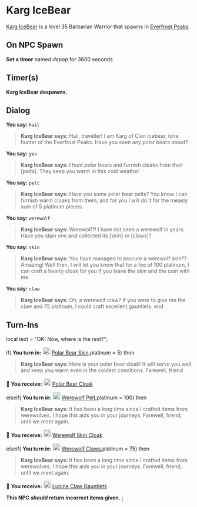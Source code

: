 # Karg IceBear



[Karg IceBear](/npc/30100) is a level 35 Barbarian Warrior that spawns in [Everfrost Peaks](/zone/30).



## On NPC Spawn

 **Set a timer** named *depop* for 3600 seconds


## Timer(s)

**Karg IceBear despawns.**


## Dialog

**You say:** `hail`



>**Karg IceBear says:** Hail, traveller! I am Karg of Clan Icebear, lone hunter of the Everfrost Peaks. Have you seen any polar bears about?

**You say:** `yes`



>**Karg IceBear says:** I hunt polar bears and furnish cloaks from their [pelts]. They keep you warm in this cold weather.

**You say:** `pelt`



>**Karg IceBear says:** Have you some polar bear pelts? You know I can furnish warm cloaks from them, and for you I will do it for the measly sum of 5 platinum pieces.

**You say:** `werewolf`



>**Karg IceBear says:** Werewolf?! I have not seen a werewolf in years. Have you slain one and collected its [skin] or [claws]?

**You say:** `skin`



>**Karg IceBear says:** You have managed to procure a werewolf skin?? Amazing! Well then, I will let you know that for a fee of 100 platinum, I can craft a hearty cloak for you if you leave the skin and the coin with me.
 
**You say:** `claw`



>**Karg IceBear says:** Oh, a werewolf claw? If you were to give me the claw and 75 platinum, I could craft excellent gauntlets.
end



## Turn-Ins



local text = "OK! Now, where is the rest?";


if( **You turn in:** <img style="background:url(/static/icons/blank_slot.gif);width:20px;height:20px;" src="/static/icons/item_835.png" alt="" /> <a
                                href="/item/13761" data-url="13761" class="tooltip-link link">Polar Bear Skin</a>,platinum = 5) then 


>**Karg IceBear says:** Here is your polar bear cloak! It will serve you well and keep you warm even in the coldest conditions. Farewell, friend



 &#127873; **You receive:**  <img style="background:url(/static/icons/blank_slot.gif);width:20px;height:20px;" src="/static/icons/item_839.png" alt="" /> <a
                                href="/item/2912" data-url="2912" class="tooltip-link link">Polar Bear Cloak</a> 

 

elseif( **You turn in:** <img style="background:url(/static/icons/blank_slot.gif);width:20px;height:20px;" src="/static/icons/item_556.png" alt="" /> <a
                                href="/item/13714" data-url="13714" class="tooltip-link link">Werewolf Pelt</a>,platinum = 100) then 


>**Karg IceBear says:** It has been a long time since I crafted items from werewolves. I hope this aids you in your journeys. Farewell, friend, until we meet again.



 &#127873; **You receive:**  <img style="background:url(/static/icons/blank_slot.gif);width:20px;height:20px;" src="/static/icons/item_842.png" alt="" /> <a
                                href="/item/2401" data-url="2401" class="tooltip-link link">Werewolf Skin Cloak</a> 

 




elseif( **You turn in:** <img style="background:url(/static/icons/blank_slot.gif);width:20px;height:20px;" src="/static/icons/item_743.png" alt="" /> <a
                                href="/item/13715" data-url="13715" class="tooltip-link link">Werewolf Claws</a>,platinum = 75) then 


>**Karg IceBear says:** It has been a long time since I crafted items from werewolves. I hope this aids you in your journeys. Farewell, friend, until we meet again.


 &#127873; **You receive:**  <img style="background:url(/static/icons/blank_slot.gif);width:20px;height:20px;" src="/static/icons/item_518.png" alt="" /> <a
                                href="/item/2402" data-url="2402" class="tooltip-link link">Lupine Claw Gauntlets</a> 

 




**This NPC *should* return incorrect items given.**
;
